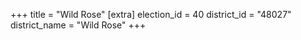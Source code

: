 +++
title = "Wild Rose"
[extra]
election_id = 40
district_id = "48027"
district_name = "Wild Rose"
+++
